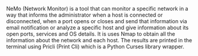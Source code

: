 NeMo (Network Monitor) is a tool that can monitor a specific network in a way that informs the administrator when a host is connected or disconnected, when a port opens or closes and send that information via email notification or analyze a specific host and give information about its open ports, services and OS details. It is uses Nmap to obtain all the information about the network and each host. The results are printed in the terminal using Pricli (Print Cli) which is a Python Curses library wrapper.
